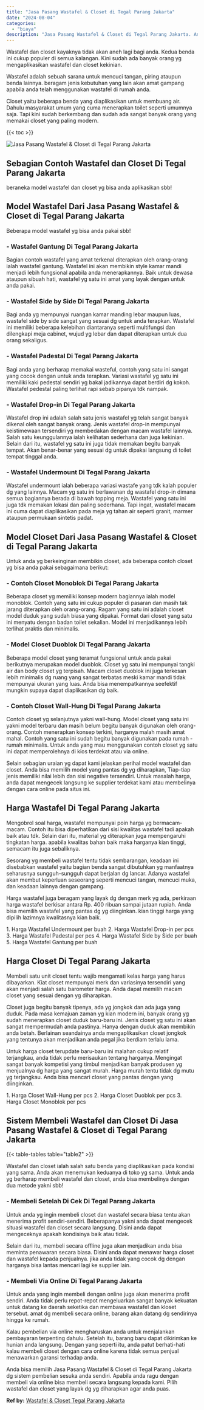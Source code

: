 ```yaml
---
title: "Jasa Pasang Wastafel & Closet di Tegal Parang Jakarta"
date: "2024-08-04"
categories: 
  - "biaya"
description: "Jasa Pasang Wastafel & Closet di Tegal Parang Jakarta. Anda bisa memilih Jasa Pasang Wastafel & Closet di Tegal Parang Jakarta dg sistem pembelian sesuka and..."
---
```


Wastafel dan closet kayaknya tidak akan aneh lagi bagi anda. Kedua benda ini cukup populer di semua kalangan. Kini sudah ada banyak orang yg mengaplikasikan wastafel dan closet kekinian.

Wastafel adalah sebuah sarana untuk mencuci tangan, piring ataupun benda lainnya. beragam jenis kebutuhan yang lain akan amat gampang apabila anda telah menggunakan wastafel di rumah anda.

Closet yaitu beberapa benda yang diaplikasikan untuk membuang air. Dahulu masyarakat umum yang cuma menerapkan toilet seperti umumnya saja. Tapi kini sudah berkembang dan sudah ada sangat banyak orang yang memakai closet yang paling modern.

{{< toc >}}

![Jasa Pasang Wastafel & Closet di Tegal Parang Jakarta](/images/wastafel-closet-murah60.png)

## Sebagian Contoh Wastafel dan Closet Di Tegal Parang Jakarta

beraneka model wastafel dan closet yg bisa anda aplikasikan sbb!

## Model Wastafel Dari Jasa Pasang Wastafel & Closet di Tegal Parang Jakarta

Beberapa model wastafel yg bisa anda pakai sbb!

### \- Wastafel Gantung Di Tegal Parang Jakarta

Bagian contoh wastafel yang amat terkenal diterapkan oleh orang-orang ialah wastafel gantung. Wastafel ini akan membikin style kamar mandi menjadi lebih fungsional apabila anda menerapkannya. Baik untuk dewasa ataupun sibuah hati, wastafel yg satu ini amat yang layak dengan untuk anda pakai.

### \- Wastafel Side by Side Di Tegal Parang Jakarta

Bagi anda yg mempunyai ruangan kamar manding lebar maupun luas, wastafel side by side sangat yang sesuai dg untuk anda terapkan. Wastafel ini memiliki beberapa kelebihan diantaranya seperti multifungsi dan dilengkapi meja cabinet, wujud yg lebar dan dapat diterapkan untuk dua orang sekaligus.

### \- Wastafel Padestal Di Tegal Parang Jakarta

Bagi anda yang berharap memakai wasteful, contoh yang satu ini sangat yang cocok dengan untuk anda terapkan. Variasi wastafel yg satu ini memiliki kaki pedestal sendiri yg bakal jadikannya dapat berdiri dg kokoh. Wastafel pedestal paling terlihat rapi sebab pipanya tdk nampak.

### \- Wastafel Drop-in Di Tegal Parang Jakarta

Wastafel drop ini adalah salah satu jenis wastafel yg telah sangat banyak dikenal oleh sangat banyak orang. Jenis wastafel drop-in mempunyai keistimewaan tersendiri yg membedakan dengan macam wastafel lainnya. Salah satu keunggulannya ialah kelihatan sederhana dan juga kekinian. Selain dari itu, wastafel yg satu ini juga tidak memakan begitu banyak tempat. Akan benar-benar yang sesuai dg untuk dipakai langsung di toilet tempat tinggal anda.

### \- Wastafel Undermount Di Tegal Parang Jakarta

Wastafel undermount ialah beberapa variasi wastafe yang tdk kalah populer dg yang lainnya. Macam yg satu ini berlawanan dg wastafel drop-in dimana semua bagiannya berada di bawah topping meja. Wastafel yang satu ini juga tdk memakan lokasi dan paling sederhana. Tapi ingat, wastafel macam ini cuma dapat diaplikasikan pada meja yg tahan air seperti granit, marmer ataupun permukaan sintetis padat.

## Model Closet Dari Jasa Pasang Wastafel & Closet di Tegal Parang Jakarta

Untuk anda yg berkeinginan membikin closet, ada beberapa contoh closet yg bisa anda pakai sebagaimana berikut:

### \- Contoh Closet Monoblok Di Tegal Parang Jakarta

Beberapa closet yg memiliki konsep modern bagiannya ialah model monoblok. Contoh yang satu ini cukup populer di pasaran dan masih tak jarang diterapkan oleh orang-orang. Ragam yang satu ini adalah closet model duduk yang sudah biasa yang dipakai. Format dari closet yang satu ini menyatu dengan badan toilet sekalian. Model ini menjadikannya lebih terlihat praktis dan minimalis.

### \- Model Closet Duoblok Di Tegal Parang Jakarta

Beberapa model closet yang teramat fungsional untuk anda pakai berikutnya merupakan model duoblok. Closet yg satu ini mempunyai tangki air dan body closet yg terpisah. Macam closet duoblok ini juga terkesan lebih minimalis dg ruang yang sangat terbatas meski kamar mandi tidak mempunyai ukuran yang luas. Anda bisa menempatkannya seefektif mungkin supaya dapat diaplikasikan dg baik.

### \- Contoh Closet Wall-Hung Di Tegal Parang Jakarta

Contoh closet yg selanjutnya yakni wall-hung. Model closet yang satu ini yakni model terbaru dan masih belum begitu banyak digunakan oleh orang-orang. Contoh menerapkan konsep terkini, harganya malah masih amat mahal. Contoh yang satu ini sudah begitu banyak digunakan pada rumah - rumah minimalis. Untuk anda yang mau menggunakan contoh closet yg satu ini dapat memperolehnya di kios terdekat atau via online.

Selain sebagian uraian yg dapat kami jelaskan perihal model wastafel dan closet. Anda bisa memilih model yang pantas dg yg diharapkan, Tiap-tiap jenis memiliki nilai lebih dan sisi negative tersendiri. Untuk masalah harga, anda dapat mengecek langsung ke supplier terdekat kami atau membelinya dengan cara online pada situs ini.

## Harga Wastafel Di Tegal Parang Jakarta

Mengobrol soal harga, wastafel mempunyai poin harga yg bermacam-macam. Contoh itu bisa diperhatikan dari sisi kwalitas wastafel tadi apakah baik atau tdk. Selain dari itu, material yg diterapkan juga mempengaruhi tingkatan harga. apabila kwalitas bahan baik maka harganya kian tinggi, semacam itu juga sebaliknya.

Sesorang yg membeli wastafel tentu tidak sembarangan, keadaan ini disebabkan wastafel yaitu bagian benda sangat dibutuhkan yg manfaatnya seharusnya sungguh-sungguh dapat berjalan dg lancar. Adanya wastafel akan membut keperluan seseorang seperti mencuci tangan, mencuci muka, dan keadaan lainnya dengan gampang.

Harga wastafel juga beragam yang layak dg dengan merk yg ada, perkiraan harga wastafel berkisar antara Rp. 400 ribuan sampai jutaan rupiah. Anda bisa memilih wastafel yang pantas dg yg diinginkan. kian tinggi harga yang dipilih lazimnya kwalitasnya kian baik.

1\. Harga Wastafel Undermount per buah 2. Harga Wastafel Drop-in per pcs 3. Harga Wastafel Padestal per pcs 4. Harga Wastafel Side by Side per buah 5. Harga Wastafel Gantung per buah

## Harga Closet Di Tegal Parang Jakarta

Membeli satu unit closet tentu wajib mengamati kelas harga yang harus dibayarkan. Kiat closet mempunyai merk dan variasinya tersendiri yang akan menjadi salah satu barometer harga. Anda dapat memilih macam closet yang sesuai dengan yg diharapkan.

Closet juga begitu banyak tipenya, ada yg jongkok dan ada juga yang duduk. Pada masa kemajuan zaman yg kian modern ini, banyak orang yg sudah menerapkan closet duduk baru-baru ini. Jenis closet yg satu ini akan sangat mempermudah anda pastinya. Hanya dengan duduk akan membikin anda betah. Berlainan seandainya anda mengaplikasikan closet jongkok yang tentunya akan menjadikan anda pegal jika berdiam terlalu lama.

Untuk harga closet terupdate baru-baru ini malahan cukup relatif terjangkau, anda tidak perlu merisaukan tentang harganya. Mengingat sangat banyak kompetisi yang timbul menjadikan banyak produsen yg menjualnya dg harga yang sangat murah. Harga murah tentu tidak dg mutu yg terjangkau. Anda bisa mencari closet yang pantas dengan yang diinginkan.

1\. Harga Closet Wall-Hung per pcs 2. Harga Closet Duoblok per pcs 3. Harga Closet Monoblok per pcs

## Sistem Membeli Wastafel dan Closet Di Jasa Pasang Wastafel & Closet di Tegal Parang Jakarta

{{< table-tables table="table2" >}}

Wastafel dan closet ialah salah satu benda yang diaplikasikan pada kondisi yang sama. Anda akan menemukan keduanya di toko yg sama. Untuk anda yg berharap membeli wastafel dan closet, anda bisa membelinya dengan dua metode yakni sbb!

### \- Membeli Setelah Di Cek Di Tegal Parang Jakarta

Untuk anda yg ingin membeli closet dan wastafel secara biasa tentu akan menerima profit sendiri-sendiri. Beberapanya yakni anda dapat mengecek situasi wastafel dan closet secara langsung. Disini anda dapat mengeceknya apakah kondisinya baik atau tidak.

Selain dari itu, membeli secara offline juga akan menjadikan anda bisa meminta penawaran secara biasa. Disini anda dapat menawar harga closet dan wastafel kepada penjualnya. jika anda tidak yang cocok dg dengan harganya bisa lantas mencari lagi ke supplier lain.

### \- Membeli Via Online Di Tegal Parang Jakarta

Untuk anda yang ingin membeli dengan online juga akan menerima profit sendiri. Anda tidak perlu repot-repot mengeluarkan sangat banyak kekuatan untuk datang ke daerah seketika dan membawa wastafel dan kloset tersebut. amat dg membeli secara online, barang akan datang dg sendirinya hingga ke rumah.

Kalau pembelian via online mengharuskan anda untuk menjalankan pembayaran terpenting dahulu. Setelah itu, barang baru dapat dikirimkan ke hunian anda langsung. Dengan yang seperti itu, anda patut berhati-hati kalau membeli closet dengan cara online karena tidak semua penjual menawarkan garansi terhadap anda.

Anda bisa memilih Jasa Pasang Wastafel & Closet di Tegal Parang Jakarta dg sistem pembelian sesuka anda sendiri. Apabila anda ragu dengan membeli via online bisa membeli secara langsung kepada kami. Pilih wastafel dan closet yang layak dg yg diharapkan agar anda puas.

**Ref by:** [Wastafel & Closet Tegal Parang Jakarta](https://id.wikipedia.org/wiki/Wastafel)
